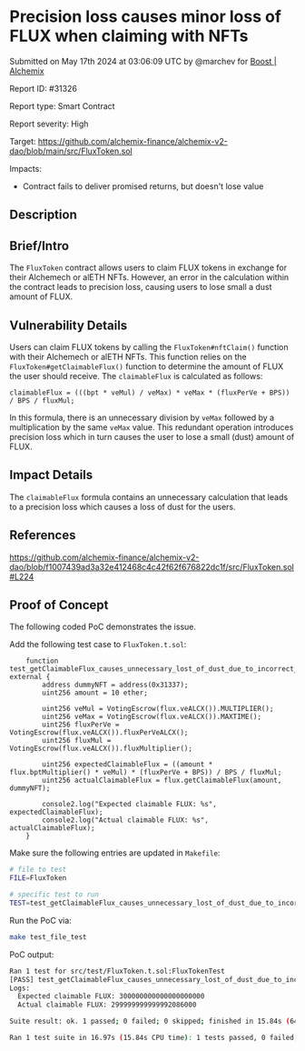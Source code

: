
# Precision loss causes minor loss of FLUX when claiming with NFTs

Submitted on May 17th 2024 at 03:06:09 UTC by @marchev for [Boost | Alchemix](https://immunefi.com/bounty/alchemix-boost/)

Report ID: #31326

Report type: Smart Contract

Report severity: High

Target: https://github.com/alchemix-finance/alchemix-v2-dao/blob/main/src/FluxToken.sol

Impacts:
- Contract fails to deliver promised returns, but doesn't lose value

## Description
## Brief/Intro

The `FluxToken` contract allows users to claim FLUX tokens in exchange for their Alchemech or alETH NFTs. However, an error in the calculation within the contract leads to precision loss, causing users to lose small a dust amount of FLUX.

## Vulnerability Details

Users can claim FLUX tokens by calling the `FluxToken#nftClaim()` function with their Alchemech or alETH NFTs. This function relies on the `FluxToken#getClaimableFlux()` function to determine the amount of FLUX the user should receive. The `claimableFlux` is calculated as follows:

```sol
claimableFlux = (((bpt * veMul) / veMax) * veMax * (fluxPerVe + BPS)) / BPS / fluxMul;
```

In this formula, there is an unnecessary division by `veMax` followed by a multiplication by the same `veMax` value. This redundant operation introduces precision loss which in turn causes the user to lose a small (dust) amount of FLUX.

## Impact Details

The `claimableFlux` formula contains an unnecessary calculation that leads to a precision loss which causes a loss of dust for the users.

## References

https://github.com/alchemix-finance/alchemix-v2-dao/blob/f1007439ad3a32e412468c4c42f62f676822dc1f/src/FluxToken.sol#L224


## Proof of Concept

The following coded PoC demonstrates the issue.

Add the following test case to `FluxToken.t.sol`:

```sol
    function test_getClaimableFlux_causes_unnecessary_lost_of_dust_due_to_incorrect_calculation() external {
        address dummyNFT = address(0x31337);
        uint256 amount = 10 ether;

        uint256 veMul = VotingEscrow(flux.veALCX()).MULTIPLIER();
        uint256 veMax = VotingEscrow(flux.veALCX()).MAXTIME();
        uint256 fluxPerVe = VotingEscrow(flux.veALCX()).fluxPerVeALCX();
        uint256 fluxMul = VotingEscrow(flux.veALCX()).fluxMultiplier();

        uint256 expectedClaimableFlux = ((amount * flux.bptMultiplier() * veMul) * (fluxPerVe + BPS)) / BPS / fluxMul;
        uint256 actualClaimableFlux = flux.getClaimableFlux(amount, dummyNFT);
        
        console2.log("Expected claimable FLUX: %s", expectedClaimableFlux);
        console2.log("Actual claimable FLUX: %s", actualClaimableFlux);
    }
```

Make sure the following entries are updated in `Makefile`:

```sh
# file to test 
FILE=FluxToken

# specific test to run
TEST=test_getClaimableFlux_causes_unnecessary_lost_of_dust_due_to_incorrect_calculation
```

Run the PoC via:

```sh
make test_file_test
```

PoC output:

```sh
Ran 1 test for src/test/FluxToken.t.sol:FluxTokenTest
[PASS] test_getClaimableFlux_causes_unnecessary_lost_of_dust_due_to_incorrect_calculation() (gas: 35008)
Logs:
  Expected claimable FLUX: 300000000000000000000
  Actual claimable FLUX: 299999999999992086000

Suite result: ok. 1 passed; 0 failed; 0 skipped; finished in 15.84s (649.51ms CPU time)

Ran 1 test suite in 16.97s (15.84s CPU time): 1 tests passed, 0 failed, 0 skipped (1 total tests)
```
